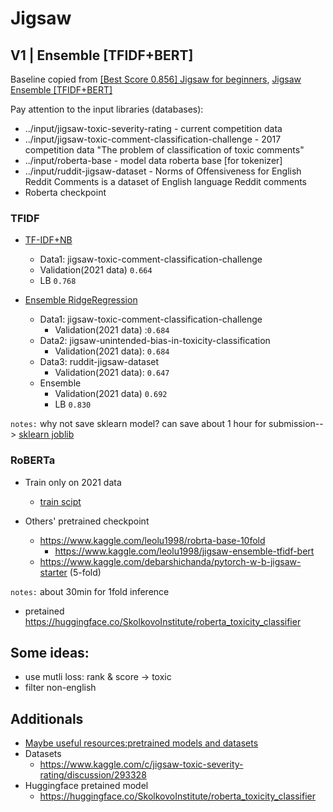 # Jigsaw

## V1 | Ensemble [TFIDF+BERT]

Baseline copied from [[Best Score 0.856] Jigsaw for beginners](https://www.kaggle.com/andrej0marinchenko/best-score-0-856-jigsaw-for-beginners/notebook),  [Jigsaw Ensemble [TFIDF+BERT]](https://www.kaggle.com/leolu1998/jigsaw-ensemble-tfidf-bert)

Pay attention to the input libraries (databases):

- ../input/jigsaw-toxic-severity-rating - current competition data
- ../input/jigsaw-toxic-comment-classification-challenge - 2017 competition data "The problem of classification of toxic comments"
- ../input/roberta-base - model data roberta base [for tokenizer]
- ../input/ruddit-jigsaw-dataset - Norms of Offensiveness for English Reddit Comments is a dataset of English language Reddit comments
- Roberta checkpoint

### TFIDF

- [TF-IDF+NB](https://www.kaggle.com/julian3833/jigsaw-incredibly-simple-naive-bayes-0-768)
  - Data1: jigsaw-toxic-comment-classification-challenge
  - Validation(2021 data) `0.664`
  -  LB `0.768`

- [Ensemble RidgeRegression](https://www.kaggle.com/steubk/jrsotc-ridgeregression-ensemble-of-3)
  - Data1: jigsaw-toxic-comment-classification-challenge
    - Validation(2021 data) :`0.684`
  - Data2: jigsaw-unintended-bias-in-toxicity-classification
    - Validation(2021 data): `0.684`
  - Data3: ruddit-jigsaw-dataset
    - Validation(2021 data): `0.647`
  - Ensemble 
    - Validation(2021 data) `0.692`
    - LB `0.830`

`notes:` why not save sklearn model? can save about 1 hour for submission--> [sklearn joblib](https://www.cnblogs.com/ceo-python/p/11979978.html)

### RoBERTa

- Train only on 2021 data
  - [train scipt]( https://www.kaggle.com/andrej0marinchenko/my-jigsaw-starter-for-beginners)

- Others' pretrained checkpoint
  - https://www.kaggle.com/leolu1998/robrta-base-10fold
    - https://www.kaggle.com/leolu1998/jigsaw-ensemble-tfidf-bert
  - https://www.kaggle.com/debarshichanda/pytorch-w-b-jigsaw-starter (5-fold)

`notes:` about 30min for 1fold inference



- pretained https://huggingface.co/SkolkovoInstitute/roberta_toxicity_classifier



## Some ideas:

- use mutli loss: rank & score -> toxic
- filter non-english

## Additionals

- [Maybe useful resources:pretrained models and datasets](https://www.kaggle.com/c/jigsaw-toxic-severity-rating/discussion/289413)
- Datasets
  - https://www.kaggle.com/c/jigsaw-toxic-severity-rating/discussion/293328
- Huggingface pretained model
  - https://huggingface.co/SkolkovoInstitute/roberta_toxicity_classifier
